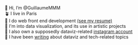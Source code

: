 🌲 Hi, I’m @GuillaumeMMM <br>
🪴 I live in Paris <br>
🥒 I do web front end development [(see my resume)](https://guillaumemeigniez.me/images/resume_guillaume_meigniez.pdf) <br>
🌳 I'm into data visualization, and its use in artistic projects <br>
🔫 I also own a supposedly dataviz-related [instagram account](https://www.instagram.com/datadesignmeasheep/) <br>
🥬 I have been [writing](https://guillaumemeigniez.me/writing/) about dataviz and tech-related topics <br>
